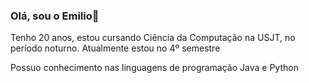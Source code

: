 ### Olá, sou o Emilio👋

Tenho 20 anos, estou cursando Ciência da Computação na USJT, no período noturno. Atualmente estou no 4º semestre

Possuo conhecimento nas linguagens de programação Java e Python

<!--
**oEmailou02/oEmailou02** is a ✨ _special_ ✨ repository because its `README.md` (this file) appears on your GitHub profile.

Here are some ideas to get you started:

- 🔭 I’m currently working on ...
- 🌱 I’m currently learning ...
- 👯 I’m looking to collaborate on ...
- 🤔 I’m looking for help with ...
- 💬 Ask me about ...
- 📫 How to reach me: ...
- 😄 Pronouns: ...
- ⚡ Fun fact: ...
-->
